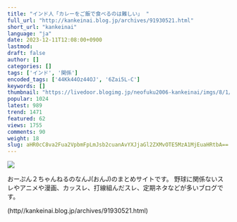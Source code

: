 ```yaml
---
title: "インド人「カレーをご飯で食べるのは難しい」 "
full_url: "http://kankeinai.blog.jp/archives/91930521.html"
short_url: "kankeinai"
language: "ja"
date: 2023-12-11T12:08:00+0900
lastmod: 
draft: false
author: []
categories: []
tags: ['インド', '関係']
encoded_tags: ['44Kk44Oz44OJ', '6Zai5L-C']
keywords: []
thumbnail: "https://livedoor.blogimg.jp/neofuku2006-kankeinai/imgs/8/1/8155bf85-s.jpg"
popular: 1024
latest: 989
trend: 1471
featured: 62
views: 1755
comments: 90
weight: 18
slug: aHR0cC8va2Fua2VpbmFpLmJsb2cuanAvYXJjaGl2ZXMvOTE5MzA1MjEuaHRtbA==
---
```


![](https://livedoor.blogimg.jp/neofuku2006-kankeinai/imgs/8/1/8155bf85-s.jpg)

<div> <p id='blog-description'>おーぷん２ちゃんねるのなんJ(おんJ)のまとめサイトです。 野球に関係ないスレやアニメや漫画、カッスレ、打線組んだスレ、定期ネタなどが多いブログです。</p> </div>

(http//kankeinai.blog.jp/archives/91930521.html)
